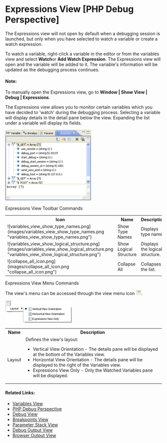 # Expressions View [PHP Debug Perspective]

<!--context:expressions_view-->

The Expressions view will not open by default when a debugging session is launched, but only when you have selected to watch a variable or create a watch expression.

To watch a variable, right-click a variable in the editor or from the variables view and select **Watch**or **Add Watch Expression**. The Expressions view will open and the variable will be added to it. The variable's information will be updated as the debugging process continues.

#### Note:

To manually open the Expressions view, go to **Window | Show View | Debug | Expressions**.

The Expressions view allows you to monitor certain variables which you have decided to 'watch' during the debugging process. Selecting a variable will display details in the detail pane below the view. Expanding the list under a variable will display its fields.

![Expressions View](images/watch_expression_view.png "Expressions View")

Expressions View Toolbar Commands

<table>
<tr><th>Icon</th>
<th>Name</th>
<th>Description</th></tr>

<tr><td>![variables_view_show_type_names.png](images/variables_view_show_type_names.png "variables_view_show_type_names.png")</td>
<td>Show Type Names</td>
<td>Displays type names</td></tr>

<tr><td>![variables_view_show_logical_structure.png](images/variables_view_show_logical_structure.png "variables_view_show_logical_structure.png")</td>
<td>Show Logical Structure</td>
<td>Displays the logical structure.</td></tr>

<tr><td>![collapse_all_icon.png](images/collapse_all_icon.png "collapse_all_icon.png")</td>
<td>Collapse All</td>
<td>Collapses the list.</td></tr>
</table>

Expressions View Menu Commands

The view's menu can be accessed through the view menu icon ![menu_icon.png](images/menu_icon.png "menu_icon.png").

![expressions_view_menu.png](images/expressions_view_menu.png "expressions_view_menu.png")

<table>
<tr><th>Name</th>
<th>Description</th></tr>
<tr><td>Layout</td>

<td>Defines the view's layout:
<ul>
 <li>Vertical View Orientation - The details pane will be displayed at the bottom of the Variables view.</li>
 <li>Horizontal View Orientation - The details pane will be displayed to the right of the Variables view.</li>
 <li>Expressions View Only - Only the Watched Variables pane  will be displayed.</li>
</ul>
</td></tr>
</table>

<!--links-start-->

#### Related Links:

 * [Variables View](016-variables_view.md)
 * [PHP Debug Perspective](000-index.md)
 * [Debug View](008-debug_view.md)
 * [Breakpoints View](024-breakpoints_view.md)
 * [Parameter Stack View](032-parameter_stack.md)
 * [Debug Output View](048-debug_output_view.md)
 * [Browser Output View](056-browser_output_view.md)

<!--links-end-->
